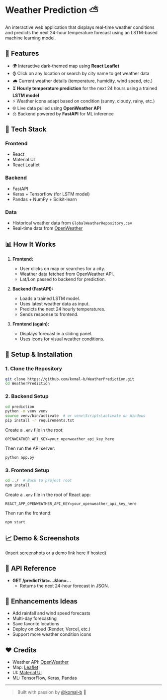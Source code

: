# Weather Prediction ⛅️

An interactive web application that displays real-time weather conditions and predicts the next 24-hour temperature forecast using an LSTM-based machine learning model.

## 🚀 Features

- 🌍 Interactive dark-themed map using **React Leaflet**
- ⌚ Click on any location or search by city name to get weather data
- 🌧️ Current weather details (temperature, humidity, wind speed, etc.)
- ⏳ **Hourly temperature prediction** for the next 24 hours using a trained **LSTM model**
- ⚡ Weather icons adapt based on condition (sunny, cloudy, rainy, etc.)
- 🌐 Live data pulled using **OpenWeather API** 
- ⚖️ Backend powered by **FastAPI** for ML inference

## 📁 Tech Stack

### Frontend
- React
- Material UI
- React Leaflet

### Backend
- FastAPI
- Keras + Tensorflow (for LSTM model)
- Pandas + NumPy + Scikit-learn

### Data
- Historical weather data from `GlobalWeatherRepository.csv`
- Real-time data from [OpenWeather](https://openweathermap.org/)

## 📊 How It Works

1. **Frontend:**
   - User clicks on map or searches for a city.
   - Weather data fetched from OpenWeather API.
   - Lat/Lon passed to backend for prediction.

2. **Backend (FastAPI):**
   - Loads a trained LSTM model.
   - Uses latest weather data as input.
   - Predicts the next 24 hourly temperatures.
   - Sends response to frontend.

3. **Frontend (again):**
   - Displays forecast in a sliding panel.
   - Uses icons for visual weather conditions.

## 💪 Setup & Installation

### 1. Clone the Repository
```bash
git clone https://github.com/komal-b/WeatherPrediction.git
cd WeatherPrediction
```

### 2. Backend Setup
```bash
cd prediction
python -m venv venv
source venv/bin/activate  # or venv\Scripts\activate on Windows
pip install -r requirements.txt
```

Create a `.env` file in the root:
```
OPENWEATHER_API_KEY=your_openweather_api_key_here
```

Then run the API server:
```bash
python app.py
```

### 3. Frontend Setup
```bash
cd ../  # Back to project root
npm install
```

Create a `.env` file in the root of React app:
```
REACT_APP_OPENWEATHER_API_KEY=your_openweather_api_key_here
```

Then run the frontend:
```bash
npm start
```

## 📈 Demo & Screenshots

(Insert screenshots or a demo link here if hosted)

## 📡 API Reference

- **GET /predict?lat=...&lon=...**
  - Returns the next 24-hour forecast in JSON.

## 🌟 Enhancements Ideas

- Add rainfall and wind speed forecasts
- Multi-day forecasting
- Save favorite locations
- Deploy on cloud (Render, Vercel, etc.)
- Support more weather condition icons

## ❤️ Credits

- Weather API: [OpenWeather](https://openweathermap.org/)
- Map: [Leaflet](https://leafletjs.com/)
- UI: [Material UI](https://mui.com/)
- ML: TensorFlow, Keras, Pandas

---

> Built with passion by [@komal-b](https://github.com/komal-b) 🚀

